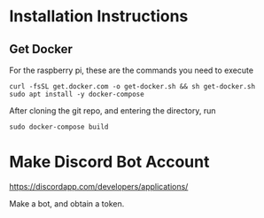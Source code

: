 # Installation Instructions

## Get Docker

For the raspberry pi, these are the commands you need to execute

```aidl
curl -fsSL get.docker.com -o get-docker.sh && sh get-docker.sh
sudo apt install -y docker-compose
```
After cloning the git repo, and entering the directory, run

```aidl
sudo docker-compose build
```

# Make Discord Bot Account
https://discordapp.com/developers/applications/

Make a bot, and obtain a token.

